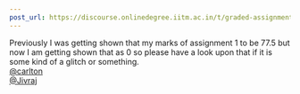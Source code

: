 ```yaml
---
post_url: https://discourse.onlinedegree.iitm.ac.in/t/graded-assignments-dashboard-scores-incorrect-missing/166816/48
---
```

Previously I was getting shown that my marks of assignment 1 to be 77.5 but now I am getting shown that as 0 so please have a look upon that if it is some kind of a glitch or something.  
[@carlton](/u/carlton)  
[@Jivraj](/u/jivraj)